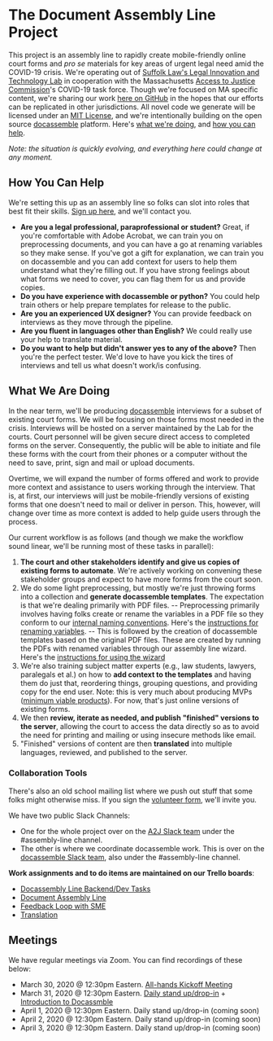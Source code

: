 # The Document Assembly Line Project

This project is an assembly line to rapidly create mobile-friendly online court forms and _pro se_ materials for key areas of urgent legal need amid the COVID-19 crisis. We're operating out of [Suffolk Law's Legal Innovation and Technology Lab](https://suffolklitlab.org/) in cooperation with the Massachusetts [Access to Justice Commission](http://www.massa2j.org/a2j/)'s COVID-19 task force. Though we're focused on MA specific content, we're sharing our work [here on GitHub](https://github.com/SuffolkLITLab/doc-assembly-line) in the hopes that our efforts can be replicated in other jurisdictions. All novel code we generate will be licensed under an [MIT License](https://github.com/SuffolkLITLab/doc-assembly-line/blob/master/LICENSE), and we're intentionally building on the open source [docassemble](https://docassemble.org/) platform. Here's [what we're doing](https://github.com/SuffolkLITLab/doc-assembly-line#what-we-are-doing), and [how you can help](https://github.com/SuffolkLITLab/doc-assembly-line#how-you-can-help).

_Note: the situation is quickly evolving, and everything here could change at any moment._

## How You Can Help

We're setting this up as an assembly line so folks can slot into roles that best fit their skills. [Sign up here](https://docs.google.com/forms/d/e/1FAIpQLSdQcWfVp7CkFJNPuffQF5BlE8qhV26QTjuWZeCVmOaceRPgKw/viewform), and we'll contact you.

- **Are you a legal professional, paraprofessional or student?** Great, if you're comfortable with Adobe Acrobat, we can train you on preprocessing documents, and you can have a go at renaming variables so they make sense. If you've got a gift for explanation, we can train you on docassemble and you can add context for users to help them understand what they're filling out. If you have strong feelings about what forms we need to cover, you can flag them for us and provide copies.
- **Do you have experience with docassemble or python?** You could help train others or help prepare templates for release to the public.
- **Are you an experienced UX designer?** You can provide feedback on interviews as they move through the pipeline.
- **Are you fluent in languages other than English?** We could really use your help to translate material.
- **Do you want to help but didn't answer yes to any of the above?** Then you're the perfect tester. We'd love to have you kick the tires of interviews and tell us what doesn't work/is confusing.

## What We Are Doing

In the near term, we'll be producing [docassemble](https://docassemble.org/) interviews for a subset of existing court forms. We will be focusing on those forms most needed in the crisis. Interviews will be hosted on a server maintained by the Lab for the courts. Court personnel will be given secure direct access to completed forms on the server. Consequently, the public will be able to initiate and file these forms with the court from their phones or a computer without the need to save, print, sign and mail or upload documents.

Overtime, we will expand the number of forms offered and work to provide more context and assistance to users working through the interview. That is, at first, our interviews will just be mobile-friendly versions of existing forms that one doesn't need to mail or deliver in person. This, however, will change over time as more context is added to help guide users through the process.

Our current workflow is as follows (and though we make the workflow sound linear, we'll be running most of these tasks in parallel):

1. **The court and other stakeholders identify and give us copies of existing forms to automate**. We're actively working on convening these stakeholder groups and expect to have more forms from the court soon.
2. We do some light preprocessing, but mostly we're just throwing forms into a collection and **generate docassemble templates**. The expectation is that we're dealing primarily with PDF files.
 -- Preprocessing primarily involves having folks create or rename the variables in a PDF file so they conform to our [internal naming conventions](https://github.com/SuffolkLITLab/doc-assembly-line/blob/master/variable_names.md). Here's the [instructions for renaming variables](https://docs.google.com/document/d/1sxjT0ma5XGNdTz2QeTSCGnyjr8t7eYnOg3icbu-0chM/edit?usp=sharing).
 -- This is followed by the creation of docassemble templates based on the original PDF files. These are created by running the PDFs with renamed variables through our assembly line wizard. Here's the [instructions for using the wizard](https://docs.google.com/document/d/1FDBuHoGnlPUqlTgMcukK3rKMkX0BbSjwj-g8G9_utQQ/edit?usp=sharing)
3. We're also training subject matter experts (e.g., law students, lawyers, paralegals et al.) on how to **add context to the templates** and having them do just that, reordering things, grouping questions, and providing copy for the end user. Note: this is very much about producing MVPs ([minimum viable products](https://blog.crisp.se/2016/01/25/henrikkniberg/making-sense-of-mvp)). For now, that's just online versions of existing forms.
4. We then **review, iterate as needed, and publish "finished" versions to the server**, allowing the court to access the data directly so as to avoid the need for printing and mailing or using insecure methods like email.
5. "Finished" versions of content are then **translated** into multiple languages, reviewed, and published to the server.

### Collaboration Tools

There's also an old school mailing list where we push out stuff that some folks might otherwise miss. If you sign the [volunteer form](https://docs.google.com/forms/d/e/1FAIpQLSdQcWfVp7CkFJNPuffQF5BlE8qhV26QTjuWZeCVmOaceRPgKw/viewform), we'll invite you.

We have two public Slack Channels:

- One for the whole project over on the [A2J Slack team](https://join.slack.com/t/a2jtech/shared_invite/zt-cniv63yv-lnD7MoeggOSghEd5frFDmA) under the #assembly-line channel.
- The other is where we coordinate docassemble work. This is over on the [docassemble Slack team](https://www.google.com/url?q=https://join.slack.com/t/docassemble/shared_invite/enQtMjQ0Njc1NDk0NjU2LTUyOGIxMDcxYzg1NGZhNDY5NDI2ZTVkMDhlOGJlNTgzZTUwYzNhYTJiMTJmMDYzYjQ0YWNmNjFiOTE5NmQzMjc&sa=D&ust=1585103774503000&usg=AFQjCNHiNBf-O86YH4QDKLBzlcYqiKFiuw), also under the #assembly-line channel.

**Work assignments and to do items are maintained on our Trello boards**:

- [Docassembly Line Backend/Dev Tasks](https://trello.com/b/nOQKrRt5/docassembly-line-backend-dev-tasks)
- [Document Assembly Line](https://trello.com/b/GQIAuPnN/document-assembly-line)
- [Feedback Loop with SME](https://trello.com/b/Ysd1wwoK/feedback-loop-with-sme)
- [Translation](https://trello.com/b/x1OIwMKU/translation)

## Meetings

We have regular meetings via Zoom. You can find recordings of these below:

- March 30, 2020 @ 12:30pm Eastern. [All-hands Kickoff Meeting](https://youtu.be/_7MxwiImPQM)
- March 31, 2020 @ 12:30pm Eastern. [Daily stand up/drop-in](https://youtu.be/LHzUXYrIBMI) + [Introduction to Docassmble](https://youtu.be/ePcDms2-Crk)
- April 1, 2020 @ 12:30pm Eastern. Daily stand up/drop-in  (coming soon)
- April 2, 2020 @ 12:30pm Eastern. Daily stand up/drop-in  (coming soon)
- April 3, 2020 @ 12:30pm Eastern. Daily stand up/drop-in  (coming soon)
